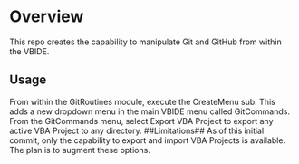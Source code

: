 # Overview #
This repo creates the capability to manipulate Git and GitHub from within the VBIDE.
## Usage ##
From within the GitRoutines module, execute the CreateMenu sub. This adds a new dropdown menu in the main VBIDE menu called GitCommands.
From the GitCommands menu, select Export VBA Project to export any active VBA Project to any directory.
##Limitations##
As of this initial commit, only the capability to export and import VBA Projects is available. The plan is to augment these options.
